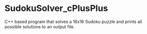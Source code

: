 # SudokuSolver_cPlusPlus
C++ based program that solves a 16x16 Sudoku puzzle and prints all possible solutions to an output file.
